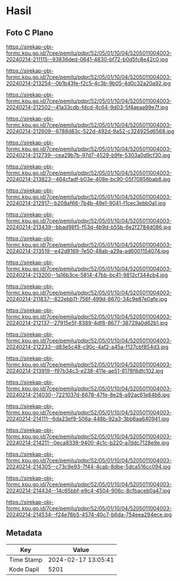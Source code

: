 # Hasil

## Foto C Plano

https://sirekap-obj-formc.kpu.go.id/7cee/pemilu/pdpr/52/05/01/10/04/5205011004003-20240214-211115--93836ded-0641-4830-bf72-b0d5fc8e42c0.jpg

https://sirekap-obj-formc.kpu.go.id/7cee/pemilu/pdpr/52/05/01/10/04/5205011004003-20240214-213254--0b1b43fe-f2c5-4c3b-9b05-4d0c32a20a92.jpg

https://sirekap-obj-formc.kpu.go.id/7cee/pemilu/pdpr/52/05/01/10/04/5205011004003-20240214-212502--41a33cdb-fdcd-4c64-9d03-5f4aeaa99e7f.jpg

https://sirekap-obj-formc.kpu.go.id/7cee/pemilu/pdpr/52/05/01/10/04/5205011004003-20240214-212609--6788d83c-522d-492d-9a52-c324925d6568.jpg

https://sirekap-obj-formc.kpu.go.id/7cee/pemilu/pdpr/52/05/01/10/04/5205011004003-20240214-212739--cea29b7b-97d7-4529-b9fe-5303a0d9cf30.jpg

https://sirekap-obj-formc.kpu.go.id/7cee/pemilu/pdpr/52/05/01/10/04/5205011004003-20240214-213823--464cfadf-b03e-408e-bc90-05f70856bab8.jpg

https://sirekap-obj-formc.kpu.go.id/7cee/pemilu/pdpr/52/05/01/10/04/5205011004003-20240214-212917--b208af66-7b4b-49e1-9041-f1cec3ebb0a1.jpg

https://sirekap-obj-formc.kpu.go.id/7cee/pemilu/pdpr/52/05/01/10/04/5205011004003-20240214-213439--bbad98f5-f53d-4b9d-b55b-6e2f2784d086.jpg

https://sirekap-obj-formc.kpu.go.id/7cee/pemilu/pdpr/52/05/01/10/04/5205011004003-20240214-213519--e42d8169-7e50-48ab-a29a-ad6001154074.jpg

https://sirekap-obj-formc.kpu.go.id/7cee/pemilu/pdpr/52/05/01/10/04/5205011004003-20240214-213200--1a16b3ce-5814-47bb-bc41-9812cf344cb4.jpg

https://sirekap-obj-formc.kpu.go.id/7cee/pemilu/pdpr/52/05/01/10/04/5205011004003-20240214-211837--822ebb11-756f-499d-8670-34c9e87e0afe.jpg

https://sirekap-obj-formc.kpu.go.id/7cee/pemilu/pdpr/52/05/01/10/04/5205011004003-20240214-212137--27915e5f-8389-4df8-8677-38729a0d62b1.jpg

https://sirekap-obj-formc.kpu.go.id/7cee/pemilu/pdpr/52/05/01/10/04/5205011004003-20240214-212233--d83e5c48-c90c-4af2-a45a-f127cbf854d3.jpg

https://sirekap-obj-formc.kpu.go.id/7cee/pemilu/pdpr/52/05/01/10/04/5205011004003-20240214-213919--f97b34c3-e238-411e-ae51-8178f8dfc102.jpg

https://sirekap-obj-formc.kpu.go.id/7cee/pemilu/pdpr/52/05/01/10/04/5205011004003-20240214-214030--7221037d-6678-47fe-8e28-a92ac61e84b6.jpg

https://sirekap-obj-formc.kpu.go.id/7cee/pemilu/pdpr/52/05/01/10/04/5205011004003-20240214-214111--6da23ef9-506a-448b-92a3-3bb6aa640941.jpg

https://sirekap-obj-formc.kpu.go.id/7cee/pemilu/pdpr/52/05/01/10/04/5205011004003-20240214-214211--0eca8339-9400-4c1c-b220-a7ddc7128e9e.jpg

https://sirekap-obj-formc.kpu.go.id/7cee/pemilu/pdpr/52/05/01/10/04/5205011004003-20240214-214305--c73c9e93-7f44-4cab-8dbe-5dca516cc094.jpg

https://sirekap-obj-formc.kpu.go.id/7cee/pemilu/pdpr/52/05/01/10/04/5205011004003-20240214-214434--14c65bbf-e9c4-4504-906c-8cfbaceb0a47.jpg

https://sirekap-obj-formc.kpu.go.id/7cee/pemilu/pdpr/52/05/01/10/04/5205011004003-20240214-214534--f24e76b5-4574-40c7-b6da-754eea294ece.jpg


## Metadata

| Key        | Value               |
| ---------- | ------------------- |
| Time Stamp | 2024-02-17 13:05:41 |
| Kode Dapil | 5201                |



